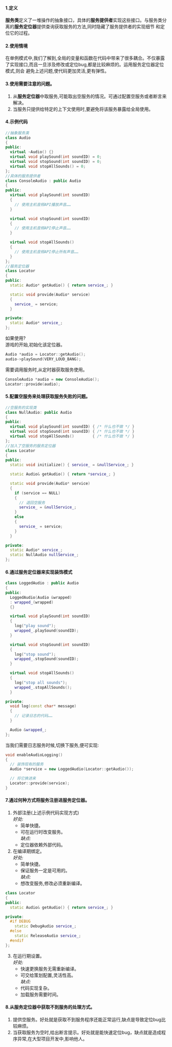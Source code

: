 #### 1.定义
**服务类**定义了一堆操作的抽象接口，具体的**服务提供者**实现这些接口。与服务类分离的**服务定位器**提供查询获取服务的方法,同时隐藏了服务提供者的实现细节
和定位它的过程。  


#### 2.使用情境
在单例模式中,我们了解到,全局的变量和函数在代码中带来了很多耦合。不仅暴露了实现接口,而且一旦涉及修改或定位bug,都是比较麻烦的。运用服务定位器定位模式,则会
避免上述问题,使代码更加灵活,更有弹性。

#### 3.使用需要注意的问题。
1. 从**服务定位器**中取服务,可能取出空服务的情况。可通过配置空服务或者断言来解决。
2. 当服务只提供给特定的上下文使用时,要避免将该服务暴露给全局使用。

#### 4.示例代码
```cpp
//抽象服务类
class Audio
{
public:
  virtual ~Audio() {}
  virtual void playSound(int soundID) = 0;
  virtual void stopSound(int soundID) = 0;
  virtual void stopAllSounds() = 0;
};
//具体的服务提供者
class ConsoleAudio : public Audio
{
public:
  virtual void playSound(int soundID)
  {
    // 使用主机音频API播放声音……
  }

  virtual void stopSound(int soundID)
  {
    // 使用主机音频API停止声音……
  }

  virtual void stopAllSounds()
  {
    // 使用主机音频API停止所有声音……
  }
};
//服务定位器
class Locator
{
public:
  static Audio* getAudio() { return service_; }

  static void provide(Audio* service)
  {
    service_ = service;
  }

private:
  static Audio* service_;
};
```
如果使用?  
游戏的开始,初始化该定位器。
```cpp
Audio *audio = Locator::getAudio();
audio->playSound(VERY_LOUD_BANG);
```
需要调用服务时,从定时器获取服务使用。
```cpp
ConsoleAudio *audio = new ConsoleAudio();
Locator::provide(audio);
```

#### 5.配置空服务来处理获取服务失败的问题。
```cpp
//空服务的实现类
class NullAudio: public Audio
{
public:
  virtual void playSound(int soundID) { /* 什么也不做 */ }
  virtual void stopSound(int soundID) { /* 什么也不做 */ }
  virtual void stopAllSounds()        { /* 什么也不做 */ }
};
//加入了空服务的服务定位器
class Locator
{
public:
  static void initialize() { service_ = &nullService_; }

  static Audio& getAudio() { return *service_; }

  static void provide(Audio* service)
  {
    if (service == NULL)
    {
      // 退回空服务
      service_ = &nullService_;
    }
    else
    {
      service_ = service;
    }
  }

private:
  static Audio* service_;
  static NullAudio nullService_;
};
```


#### 6.通过服务定位器来实现装饰模式
```cpp
class LoggedAudio : public Audio
{
public:
  LoggedAudio(Audio &wrapped)
  : wrapped_(wrapped)
  {}

  virtual void playSound(int soundID)
  {
    log("play sound");
    wrapped_.playSound(soundID);
  }

  virtual void stopSound(int soundID)
  {
    log("stop sound");
    wrapped_.stopSound(soundID);
  }

  virtual void stopAllSounds()
  {
    log("stop all sounds");
    wrapped_.stopAllSounds();
  }

private:
  void log(const char* message)
  {
    // 记录日志的代码……
  }

  Audio &wrapped_;
};
```
当我们需要日志服务时候,切换下服务,便可实现:
```cpp
void enableAudioLogging()
{
  // 装饰现有的服务
  Audio *service = new LoggedAudio(Locator::getAudio());

  // 将它换进来
  Locator::provide(service);
}
```

#### 7.通过何种方式将服务注册进服务定位器。
1. 外部注册(上述示例代码实现方式)  
*好处:*  
    - 简单快捷。
    - 可在运行时改变服务。  
*缺点:*  
    - 定位器依赖外部代码。
2. 在编译期绑定。  
*好处:*  
    - 简单快捷。    
    - 保证服务一定是可用的。  
*缺点:*  
    - 想改变服务,修改必须重新编译。
```cpp
class Locator
{
public:
  static Audio& getAudio() { return service_; }

private:
  #if DEBUG
    static DebugAudio service_;
  #else
    static ReleaseAudio service_;
  #endif
};
```

3. 在运行期设置。  
*好处:*   
    - 快速更换服务无需重新编译。
    - 可交给策划配置,灵活性高。  
*缺点:*   
    - 代码实现复杂。
    - 加载服务需要时间。

#### 8.从服务定位器中获取不到服务的处理方式。
1. 提供空服务。好处就是获取不到服务程序还能正常运行,缺点是导致定位bug比较麻烦。
2. 当获取服务为空时,给出断言提示。好处就是能快速定位bug，缺点就是造成程序异常,在大型项目开发中,影响他人。




